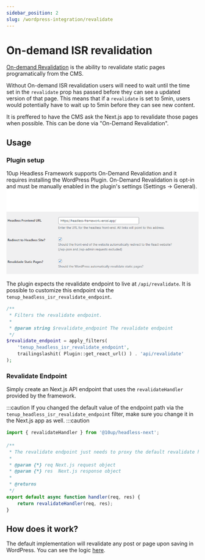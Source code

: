 ```yaml
---
sidebar_position: 2
slug: /wordpress-integration/revalidate
---
```


# On-demand ISR revalidation

[On-demand Revalidation](https://nextjs.org/docs/basic-features/data-fetching/incremental-static-regeneration#on-demand-revalidation) is the ability to revalidate static pages programatically from the CMS.

Without On-demand ISR revalidation users will need to wait until the time set in the `revalidate` prop has passed before they can see a updated version of that page. This means that if a `revalidate` is set to 5min, users would potentially have to wait up to 5min before they can see new content.

It is preffered to have the CMS ask the Next.js app to revalidate those pages when possible. This can be done via "On-Demand Revalidation".

## Usage

### Plugin setup

10up Headless Framework supports On-Demand Revalidation and it requires installing the WordPress Plugin. On-Demand Revalidation is opt-in and must be manually enabled in the plugin's settings (Settings -> General).
![Plugin settings](../../static/img/documentation/getting-started/plugin-settings.png)

The plugin expects the revalidate endpoint to live at  `/api/revalidate`. It is possible to customize this endpoint via the `tenup_headless_isr_revalidate_endpoint`.

```php
/**
 * Filters the revalidate endpoint.
 *
 * @param string $revalidate_endpoint The revalidate endpoint
 */
$revalidate_endpoint = apply_filters( 
    'tenup_headless_isr_revalidate_endpoint', 
    trailingslashit( Plugin::get_react_url() ) . 'api/revalidate' 
);
```

### Revalidate Endpoint

Simply create an Next.js API endpoint that uses the `revalidateHandler` provided by the framework. 

:::caution
If you changed the default value of the endpoint path via the `tenup_headless_isr_revalidate_endpoint` filter, make sure you change it in the Next.js app as well. 
:::caution


```javascript title="src/pages/api/revalidate"
import { revalidateHandler } from '@10up/headless-next';

/**
 * The revalidate endpoint just needs to proxy the default revalidate handler
 *
 * @param {*} req Next.js request object
 * @param {*} res  Next.js response object
 *
 * @returns
 */
export default async function handler(req, res) {
	return revalidateHandler(req, res);
}
```

## How does it work?

The default implementation will revalidate any post or page upon saving in WordPress. You can see the logic [here](https://github.com/10up/headless/blob/develop/wp/tenup-headless-wp/includes/classes/CacheFlush/CacheFlush.php#L40).